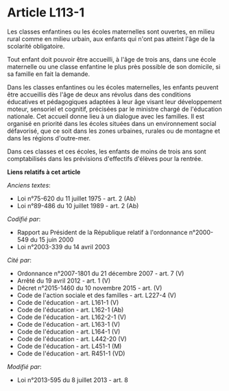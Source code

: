 # Article L113-1

Les classes enfantines ou les écoles maternelles sont ouvertes, en milieu rural comme en milieu urbain, aux enfants qui n'ont
pas atteint l'âge de la scolarité obligatoire.

Tout enfant doit pouvoir être accueilli, à l'âge de trois ans, dans une école maternelle ou une classe enfantine le plus près
possible de son domicile, si sa famille en fait la demande.

Dans les classes enfantines ou les écoles maternelles, les enfants peuvent être accueillis dès l'âge de deux ans révolus dans
des conditions éducatives et pédagogiques adaptées à leur âge visant leur développement moteur, sensoriel et cognitif,
précisées par le ministre chargé de l'éducation nationale. Cet accueil donne lieu à un dialogue avec les familles. Il est
organisé en priorité dans les écoles situées dans un environnement social défavorisé, que ce soit dans les zones urbaines,
rurales ou de montagne et dans les régions d'outre-mer.

Dans ces classes et ces écoles, les enfants de moins de trois ans sont comptabilisés dans les prévisions d'effectifs d'élèves
pour la rentrée.

**Liens relatifs à cet article**

_Anciens textes_:

  - Loi n°75-620 du 11 juillet 1975 - art. 2 (Ab)
  - Loi n°89-486 du 10 juillet 1989 - art. 2 (Ab)

_Codifié par_:

  - Rapport au Président de la République relatif à l'ordonnance n°2000-549 du 15 juin 2000
  - Loi n°2003-339 du 14 avril 2003

_Cité par_:

  - Ordonnance n°2007-1801 du 21 décembre 2007 - art. 7 (V)
  - Arrêté du 19 avril 2012 - art. 1 (V)
  - Décret n°2015-1460 du 10 novembre 2015 - art. (V)
  - Code de l'action sociale et des familles - art. L227-4 (V)
  - Code de l'éducation - art. L161-1 (V)
  - Code de l'éducation - art. L162-1 (Ab)
  - Code de l'éducation - art. L162-2-1 (V)
  - Code de l'éducation - art. L163-1 (V)
  - Code de l'éducation - art. L164-1 (V)
  - Code de l'éducation - art. L442-20 (V)
  - Code de l'éducation - art. L451-1 (M)
  - Code de l'éducation - art. R451-1 (VD)

_Modifié par_:

  - Loi n°2013-595 du 8 juillet 2013 - art. 8
